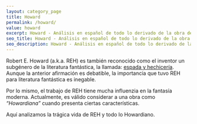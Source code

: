 ```yaml
---
layout: category_page
title: Howard
permalink: /howard/
value: howard
excerpt: Howard - Análisis en español de todo lo derivado de la obra de Robert E Howard. Biografías de Howard, sus personajes como Salomon Kane,  el rey Kull, el Borak, James Alison. Las obras basadas en su estilo, cómics, cine y literatura. Todo lo que sea Howardiano. El baúl de Howard trata de hacer análisis en español de la vida y obra de Robert E. Howard.
seo_title: Howard - Análisis en español de todo lo derivado de la obra de Robert E Howard
seo_description: Howard - Análisis en español de todo lo derivado de la obra de Robert E Howard. Biografías de Howard, sus personajes como Salomon Kane,  el rey Kull, el Borak, James Alison. Las obras basadas en su estilo, cómics, cine y literatura. Todo lo que sea Howardiano. El baúl de Howard trata de hacer análisis en español de la vida y obra de Robert E. Howard.
---
```


Robert E. Howard (a.k.a. REH) es también reconocido como el inventor un subgénero de la literatura fantástica, la llamada: [espada y hechicería](https://en.wikipedia.org/wiki/Sword_and_sorcery). Aunque la anterior afirmación es debatible, la importancia que tuvo REH para literatura fantástica es inegable.

Por lo mismo, el trabajo de REH tiene mucha influenzia en la fantasía moderna. Actualmente, es válido considerar a una obra como _“Howardiana”_ cuando presenta ciertas características.

Aquí analizamos la trágica vida de REH y todo lo Howardiano.
